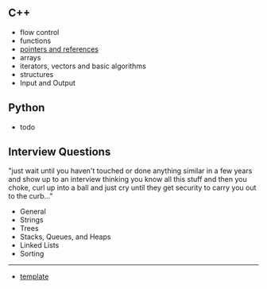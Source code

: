 ## C++
- flow control
- functions
- [pointers and references](https://frainfreeze.github.io/practice/cpp-pointers.html)
- arrays
- iterators, vectors and basic algorithms
- structures
- Input and Output

## Python
- todo

## Interview Questions
"just wait until you haven't touched or done anything similar in a few years and show up to an interview thinking you know all this stuff and then you choke, curl up into a ball and just cry until they get security to carry you out to the curb..."
- General
- Strings
- Trees
- Stacks, Queues, and Heaps
- Linked Lists
- Sorting


--------
- [template](https://frainfreeze.github.io/practice/template.html)